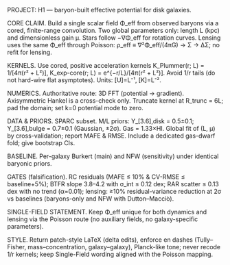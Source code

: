 PROJECT: H1 — baryon-built effective potential for disk galaxies.

CORE CLAIM. Build a single scalar field Φ_eff from observed baryons via a cored, finite-range convolution. Two global parameters only: length L (kpc) and dimensionless gain μ. Stars follow −∇Φ_eff for rotation curves. Lensing uses the same Φ_eff through Poisson: ρ_eff ≡ ∇²Φ_eff/(4πG) → Σ → ΔΣ; no refit for lensing.

KERNELS. Use cored, positive acceleration kernels
K_Plummer(r; L) = 1/[4π(r² + L²)],  K_exp-core(r; L) = e^{−r/L}/[4π(r² + L²)].
Avoid 1/r tails (do not hard-wire flat asymptotes). Units: [U]=L⁻¹, [K]=L⁻².

NUMERICS. Authoritative route: 3D FFT (potential → gradient). Axisymmetric Hankel is a cross-check only. Truncate kernel at R_trunc = 6L; pad the domain; set k=0 potential mode to zero.

DATA & PRIORS. SPARC subset. M/L priors: Υ_[3.6],disk = 0.5±0.1; Υ_[3.6],bulge = 0.7±0.1 (Gaussian, ±2σ). Gas = 1.33×HI. Global fit of (L, μ) by cross-validation; report MAFE & RMSE. Include a dedicated gas-dwarf fold; give bootstrap CIs.

BASELINE. Per-galaxy Burkert (main) and NFW (sensitivity) under identical baryonic priors.

GATES (falsification). RC residuals (MAFE ≤ 10% & CV-RMSE ≤ baseline+5%); BTFR slope 3.8–4.2 with σ_int ≤ 0.12 dex; RAR scatter ≤ 0.13 dex with no trend (α=0.01); lensing: ≥10% residual-variance reduction at 2σ vs baselines (baryons-only and NFW with Dutton–Macciò).

SINGLE-FIELD STATEMENT. Keep Φ_eff unique for both dynamics and lensing via the Poisson route (no auxiliary fields, no galaxy-specific parameters).

STYLE. Return patch-style LaTeX (delta edits), enforce en dashes (Tully–Fisher, mass–concentration, galaxy–galaxy), Planck-like tone; never recode 1/r kernels; keep Single-Field wording aligned with the Poisson mapping.
